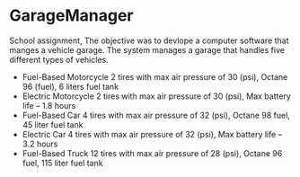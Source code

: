 # GarageManager
School assignment, The objective was to devlope a computer software that manges a vehicle garage.
The system manages a garage that handles five different types of vehicles.
- Fuel-Based Motorcycle
2 tires with max air pressure of 30 (psi), Octane 96 (fuel), 6 liters fuel tank
- Electric Motorcycle
2 tires with max air pressure of 30 (psi), Max battery life – 1.8 hours
- Fuel-Based Car
4 tires with max air pressure of 32 (psi), Octane 98 fuel, 45 liter fuel tank
- Electric Car
4 tires with max air pressure of 32 (psi), Max battery life – 3.2 hours
- Fuel-Based Truck
12 tires with max air pressure of 28 (psi), Octane 96 fuel, 115 liter fuel tank
